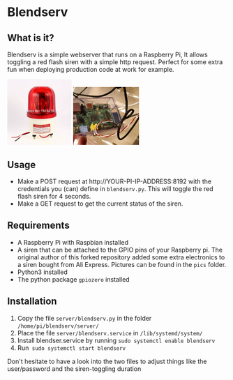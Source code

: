 # Blendserv

## What is it?
Blendserv is a simple webserver that runs on a Raspberry Pi, It allows toggling a red flash siren with a simple http request. Perfect for some extra fun when deploying production code at work for example.

<img src="pics/siren.jpg" width="30%"><img src="pics/gpio.jpg" width="30%">

## Usage
- Make a POST request at http://YOUR-PI-IP-ADDRESS:8192 with the credentials you (can) define in `blendserv.py`. This will toggle the red flash siren for 4 seconds. 
- Make a GET request to get the current status of the siren.

## Requirements
- A Raspberry Pi with Raspbian installed
- A siren that can be attached to the GPIO pins of your Raspberry pi. The original author of this forked repository added some extra electronics to a siren bought from Ali Express. Pictures can be found in the `pics` folder.
- Python3 installed
- The python package `gpiozero` installed
 
## Installation
1. Copy the file `server/blendserv.py` in the folder `/home/pi/blendserv/server/`
2. Place the file `server/blendserv.service` in `/lib/systemd/system/`
4. Install blendser.service  by running `sudo systemctl enable blendserv`
5. Run` sudo systemctl start blendserv`

Don't hesitate to have a look into the two files to adjust things like the user/password and the siren-toggling duration

